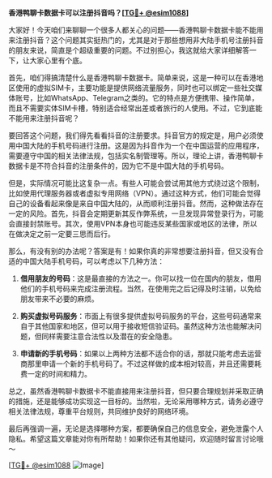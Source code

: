 **香港鸭聊卡数据卡可以注册抖音吗？[[TG💪+ @esim1088](https://t.me/s/esim1088)]**

大家好！今天咱们来聊聊一个很多人都关心的问题——香港鸭聊卡数据卡能不能用来注册抖音？这个问题其实挺热门的，尤其是对于那些想用非大陆手机号注册抖音的朋友来说，简直是个超级重要的问题。不过别担心，我这就给大家详细解答一下，让大家心里有个底。

首先，咱们得搞清楚什么是香港鸭聊卡数据卡。简单来说，这是一种可以在香港地区使用的虚拟SIM卡，主要功能是提供网络流量服务，同时也可以绑定一些社交媒体账号，比如WhatsApp、Telegram之类的。它的特点是方便携带、操作简单，而且不需要实体SIM卡槽，特别适合经常出差或者旅行的人使用。不过，它到底能不能用来注册抖音呢？

要回答这个问题，我们得先看看抖音的注册要求。抖音官方的规定是，用户必须使用中国大陆的手机号码进行注册。这是因为抖音作为一个在中国运营的应用程序，需要遵守中国的相关法律法规，包括实名制管理等。所以，理论上讲，香港鸭聊卡数据卡是不符合抖音的注册条件的，因为它不是中国大陆的手机号码。

但是，实际情况可能比这复杂一点。有些人可能会尝试用其他方式绕过这个限制，比如使用代理服务器或者虚拟专用网络（VPN）。通过这种方式，他们可能会觉得自己的设备看起来像是来自中国大陆的，从而顺利注册抖音。然而，这种做法存在一定的风险。首先，抖音会定期更新其反作弊系统，一旦发现异常登录行为，可能会直接封禁账号。其次，使用VPN本身也可能违反某些国家或地区的法律，所以在做决定之前一定要三思而后行。

那么，有没有别的办法呢？答案是有！如果你真的非常想要注册抖音，但又没有合适的中国大陆手机号码，可以考虑以下几种方法：

1. **借用朋友的号码**：这是最直接的方法之一。你可以找一位在国内的朋友，借用他们的手机号码来完成注册流程。当然，在使用完之后记得及时注销，以免给朋友带来不必要的麻烦。
   
2. **购买虚拟号码服务**：市面上有很多提供虚拟号码服务的平台，这些号码通常来自于其他国家和地区，但可以用于接收短信验证码。虽然这种方法也能解决问题，但同样需要注意合法性以及潜在的安全隐患。

3. **申请新的手机号码**：如果以上两种方法都不适合你的话，那就只能考虑去运营商那里申请一个新的手机号码了。不过这样做的成本相对较高，并且还需要耗费一定的时间和精力。

总之，虽然香港鸭聊卡数据卡不能直接用来注册抖音，但只要合理规划并采取正确的措施，还是能够成功实现这一目标的。当然啦，无论采用哪种方式，请务必遵守相关法律法规，尊重平台规则，共同维护良好的网络环境。

最后再强调一遍，无论是选择哪种方案，都要确保自己的信息安全，避免泄露个人隐私。希望这篇文章能对你有所帮助！如果你还有其他疑问，欢迎随时留言讨论哦～ 

[[TG💪+ @esim1088](https://t.me/s/esim1088) ![Image](https://i.postimg.cc/4NQfJmqS/Snipaste-2025-05-13-00-14-12.png)]
